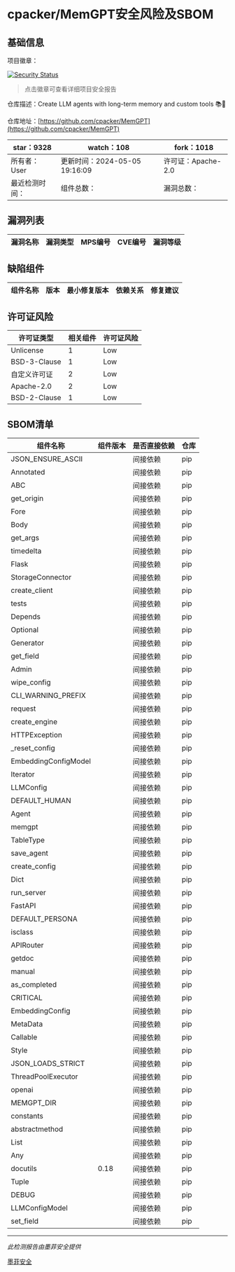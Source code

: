 # cpacker/MemGPT安全风险及SBOM

## 基础信息

项目徽章：

[![Security Status](https://www.murphysec.com/platform3/v31/badge/1787193890318462976.svg)](https://www.murphysec.com/console/report/1713988399522250752/1787193890318462976)

> 点击徽章可查看详细项目安全报告

仓库描述：Create LLM agents with long-term memory and custom tools 📚🦙

仓库地址：[https://github.com/cpacker/MemGPT](https://github.com/cpacker/MemGPT)

| star：9328 | watch：108 | fork：1018 |
| ----------- | -------------- | ------------ |
| 所有者：User | 更新时间：2024-05-05 19:16:09 | 许可证：Apache-2.0 |
| 最近检测时间： | 组件总数： | 漏洞总数： |




## 漏洞列表

| 漏洞名称 | 漏洞类型 | MPS编号 | CVE编号 | 漏洞等级 |
| ------- | ------ | ------- | ------ | ----- |





## 缺陷组件

| 组件名称 | 版本 | 最小修复版本 | 依赖关系 | 修复建议 |
| -------- | ---- | ------------ | -------- | -------- |





## 许可证风险

| 许可证类型 | 相关组件 | 许可证风险 |
| ---------- | -------- | ---------- |
|Unlicense|1|Low|
|BSD-3-Clause|1|Low|
|自定义许可证|2|Low|
|Apache-2.0|2|Low|
|BSD-2-Clause|1|Low|




## SBOM清单

| 组件名称 | 组件版本 | 是否直接依赖 | 仓库 |
| -------- | -------- | ------------ | ---- |
|JSON_ENSURE_ASCII||间接依赖|pip|
|Annotated||间接依赖|pip|
|ABC||间接依赖|pip|
|get_origin||间接依赖|pip|
|Fore||间接依赖|pip|
|Body||间接依赖|pip|
|get_args||间接依赖|pip|
|timedelta||间接依赖|pip|
|Flask||间接依赖|pip|
|StorageConnector||间接依赖|pip|
|create_client||间接依赖|pip|
|tests||间接依赖|pip|
|Depends||间接依赖|pip|
|Optional||间接依赖|pip|
|Generator||间接依赖|pip|
|get_field||间接依赖|pip|
|Admin||间接依赖|pip|
|wipe_config||间接依赖|pip|
|CLI_WARNING_PREFIX||间接依赖|pip|
|request||间接依赖|pip|
|create_engine||间接依赖|pip|
|HTTPException||间接依赖|pip|
|_reset_config||间接依赖|pip|
|EmbeddingConfigModel||间接依赖|pip|
|Iterator||间接依赖|pip|
|LLMConfig||间接依赖|pip|
|DEFAULT_HUMAN||间接依赖|pip|
|Agent||间接依赖|pip|
|memgpt||间接依赖|pip|
|TableType||间接依赖|pip|
|save_agent||间接依赖|pip|
|create_config||间接依赖|pip|
|Dict||间接依赖|pip|
|run_server||间接依赖|pip|
|FastAPI||间接依赖|pip|
|DEFAULT_PERSONA||间接依赖|pip|
|isclass||间接依赖|pip|
|APIRouter||间接依赖|pip|
|getdoc||间接依赖|pip|
|manual||间接依赖|pip|
|as_completed||间接依赖|pip|
|CRITICAL||间接依赖|pip|
|EmbeddingConfig||间接依赖|pip|
|MetaData||间接依赖|pip|
|Callable||间接依赖|pip|
|Style||间接依赖|pip|
|JSON_LOADS_STRICT||间接依赖|pip|
|ThreadPoolExecutor||间接依赖|pip|
|openai||间接依赖|pip|
|MEMGPT_DIR||间接依赖|pip|
|constants||间接依赖|pip|
|abstractmethod||间接依赖|pip|
|List||间接依赖|pip|
|Any||间接依赖|pip|
|docutils|0.18|间接依赖|pip|
|Tuple||间接依赖|pip|
|DEBUG||间接依赖|pip|
|LLMConfigModel||间接依赖|pip|
|set_field||间接依赖|pip|


------

*此检测报告由墨菲安全提供*

[墨菲安全](www.murphysec.com)